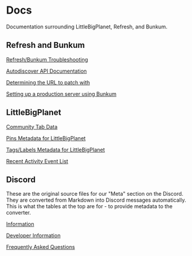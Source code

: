 # Docs
Documentation surrounding LittleBigPlanet, Refresh, and Bunkum.

## Refresh and Bunkum

[Refresh/Bunkum Troubleshooting](https://littlebigrefresh.github.io/Docs/refresh-troubleshooting)

[Autodiscover API Documentation](https://littlebigrefresh.github.io/Docs/autodiscover-api)

[Determining the URL to patch with](https://littlebigrefresh.github.io/Docs/patch-url)

[Setting up a production server using Bunkum](https://littlebigrefresh.github.io/Docs/setup-bunkum-server)

## LittleBigPlanet

[Community Tab Data](https://littlebigrefresh.github.io/Docs/LBP3_community_tab_data.txt)

[Pins Metadata for LittleBigPlanet](https://littlebigrefresh.github.io/Docs/pins)

[Tags/Labels Metadata for LittleBigPlanet](https://littlebigrefresh.github.io/Docs/labels)

[Recent Activity Event List](https://littlebigrefresh.github.io/Docs/recent-activity-events.txt)

## Discord

These are the original source files for our "Meta" section on the Discord. 
They are converted from Markdown into Discord messages automatically.
This is what the tables at the top are for - to provide metadata to the converter.

[Information](https://littlebigrefresh.github.io/Docs/discord/information)

[Developer Information](https://littlebigrefresh.github.io/Docs/discord/dev-info)

[Frequently Asked Questions](https://littlebigrefresh.github.io/Docs/discord/faq)
